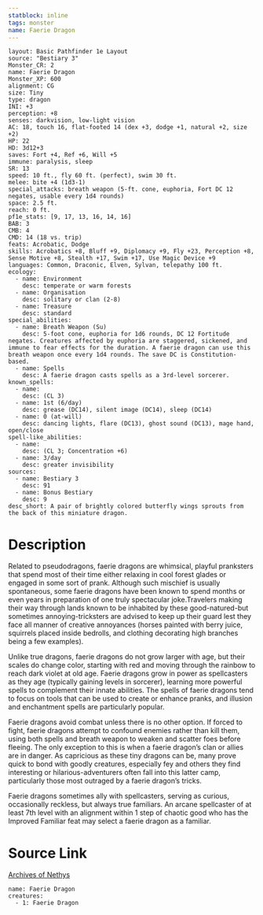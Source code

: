 ```yaml
---
statblock: inline
tags: monster
name: Faerie Dragon
---
```

```statblock
layout: Basic Pathfinder 1e Layout
source: "Bestiary 3"
Monster_CR: 2
name: Faerie Dragon
Monster_XP: 600
alignment: CG
size: Tiny
type: dragon
INI: +3
perception: +8
senses: darkvision, low-light vision
AC: 18, touch 16, flat-footed 14 (dex +3, dodge +1, natural +2, size +2)
HP: 22
HD: 3d12+3
saves: Fort +4, Ref +6, Will +5
immune: paralysis, sleep
SR: 13
speed: 10 ft., fly 60 ft. (perfect), swim 30 ft.
melee: bite +4 (1d3-1)
special_attacks: breath weapon (5-ft. cone, euphoria, Fort DC 12 negates, usable every 1d4 rounds)
space: 2.5 ft.
reach: 0 ft.
pf1e_stats: [9, 17, 13, 16, 14, 16]
BAB: 3
CMB: 4
CMD: 14 (18 vs. trip)
feats: Acrobatic, Dodge
skills: Acrobatics +8, Bluff +9, Diplomacy +9, Fly +23, Perception +8, Sense Motive +8, Stealth +17, Swim +17, Use Magic Device +9
languages: Common, Draconic, Elven, Sylvan, telepathy 100 ft.
ecology:
  - name: Environment
    desc: temperate or warm forests
  - name: Organisation
    desc: solitary or clan (2-8)
  - name: Treasure
    desc: standard
special_abilities:
  - name: Breath Weapon (Su)
    desc: 5-foot cone, euphoria for 1d6 rounds, DC 12 Fortitude negates. Creatures affected by euphoria are staggered, sickened, and immune to fear effects for the duration. A faerie dragon can use this breath weapon once every 1d4 rounds. The save DC is Constitution-based.
  - name: Spells
    desc: A faerie dragon casts spells as a 3rd-level sorcerer.
known_spells:
  - name:
    desc: (CL 3)
  - name: 1st (6/day)
    desc: grease (DC14), silent image (DC14), sleep (DC14)
  - name: 0 (at-will)
    desc: dancing lights, flare (DC13), ghost sound (DC13), mage hand, open/close
spell-like_abilities:
  - name:
    desc: (CL 3; Concentration +6)
  - name: 3/day
    desc: greater invisibility
sources:
  - name: Bestiary 3
    desc: 91
  - name: Bonus Bestiary
    desc: 9
desc_short: A pair of brightly colored butterfly wings sprouts from the back of this miniature dragon.
```
# Description
Related to pseudodragons, faerie dragons are whimsical, playful pranksters that spend most of their time either relaxing in cool forest glades or engaged in some sort of prank. Although such mischief is usually spontaneous, some faerie dragons have been known to spend months or even years in preparation of one truly spectacular joke.Travelers making their way through lands known to be inhabited by these good-natured-but sometimes annoying-tricksters are advised to keep up their guard lest they face all manner of creative annoyances (horses painted with berry juice, squirrels placed inside bedrolls, and clothing decorating high branches being a few examples).

Unlike true dragons, faerie dragons do not grow larger with age, but their scales do change color, starting with red and moving through the rainbow to reach dark violet at old age. Faerie dragons grow in power as spellcasters as they age (typically gaining levels in sorcerer), learning more powerful spells to complement their innate abilities. The spells of faerie dragons tend to focus on tools that can be used to create or enhance pranks, and illusion and enchantment spells are particularly popular.

Faerie dragons avoid combat unless there is no other option. If forced to fight, faerie dragons attempt to confound enemies rather than kill them, using both spells and breath weapon to weaken and scatter foes before fleeing. The only exception to this is when a faerie dragon’s clan or allies are in danger. As capricious as these tiny dragons can be, many prove quick to bond with goodly creatures, especially fey and others they find interesting or hilarious-adventurers often fall into this latter camp, particularly those most outraged by a faerie dragon’s tricks.

Faerie dragons sometimes ally with spellcasters, serving as curious, occasionally reckless, but always true familiars. An arcane spellcaster of at least 7th level with an alignment within 1 step of chaotic good who has the Improved Familiar feat may select a faerie dragon as a familiar.
# Source Link
[Archives of Nethys](https://aonprd.com/MonsterDisplay.aspx?ItemName=Faerie%20Dragon)
```encounter-table
name: Faerie Dragon
creatures:
  - 1: Faerie Dragon
```

